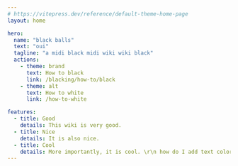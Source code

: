```yaml
---
# https://vitepress.dev/reference/default-theme-home-page
layout: home

hero:
  name: "black balls"
  text: "oui"
  tagline: "a midi black midi wiki wiki black"
  actions:
    - theme: brand
      text: How to black
      link: /blacking/how-to/black
    - theme: alt
      text: How to white
      link: /how-to-white

features:
  - title: Good
    details: This wiki is very good.
  - title: Nice
    details: It is also nice.
  - title: Cool
    details: More importantly, it is cool. \r\n how do I add text colors
---
```



